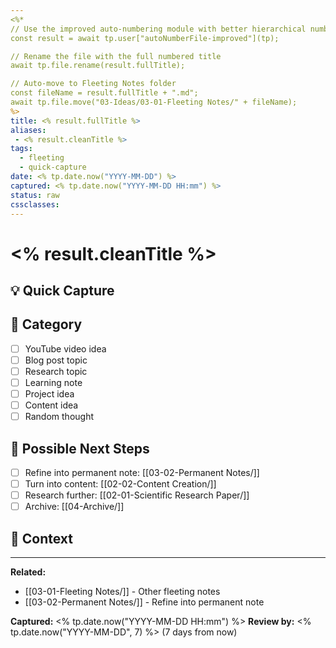 ```yaml
---
<%*
// Use the improved auto-numbering module with better hierarchical numbering
const result = await tp.user["autoNumberFile-improved"](tp);

// Rename the file with the full numbered title
await tp.file.rename(result.fullTitle);

// Auto-move to Fleeting Notes folder
const fileName = result.fullTitle + ".md";
await tp.file.move("03-Ideas/03-01-Fleeting Notes/" + fileName);
%>
title: <% result.fullTitle %>
aliases:
 - <% result.cleanTitle %>
tags: 
  - fleeting
  - quick-capture
date: <% tp.date.now("YYYY-MM-DD") %>
captured: <% tp.date.now("YYYY-MM-DD HH:mm") %>
status: raw
cssclasses: 
---
```


# <% result.cleanTitle %>

## 💡 Quick Capture
<!-- Write down the idea/thought as quickly as possible -->


## 🎯 Category
- [ ] YouTube video idea
- [ ] Blog post topic
- [ ] Research topic
- [ ] Learning note
- [ ] Project idea
- [ ] Content idea
- [ ] Random thought

## 🔗 Possible Next Steps
<!-- Where should this go next? -->
- [ ] Refine into permanent note: [[03-02-Permanent Notes/]]
- [ ] Turn into content: [[02-02-Content Creation/]]
- [ ] Research further: [[02-01-Scientific Research Paper/]]
- [ ] Archive: [[04-Archive/]]

## 📝 Context
<!-- Any additional context or related information -->


---
**Related:**
- [[03-01-Fleeting Notes/]] - Other fleeting notes
- [[03-02-Permanent Notes/]] - Refine into permanent note

**Captured:** <% tp.date.now("YYYY-MM-DD HH:mm") %>
**Review by:** <% tp.date.now("YYYY-MM-DD", 7) %> (7 days from now)